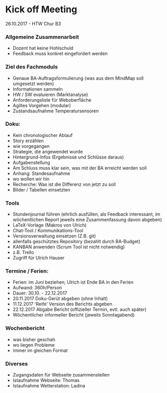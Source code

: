# Kick off Meeting
26.10.2017 - HTW Chur B3

### Allgemeine Zusammenarbeit
* Dozent hat keine Hohlschuld
* Feedback muss konkret eingefordert werden

### Ziel des Fachmoduls
* Genaue BA-Auftragsformulierung (was aus dem MindMap soll umgesetzt werden)
* Informationen sammeln
* HW / SW evaluieren (Marktanalyse)
* Anforderungsliste für Weboberfläche
* Agiltes Vorgehen (modular)
* Zustandsaufnahme Temperatursensoren


### Doku:
* Kein chronologischer Ablauf
* Story erzählen
* wie vorgegangen
* Strategie, die angewendet wurde
* Hintergrund-Infos (Ergebnisse und Schlüsse daraus)
* Aufgabenstellung
* Am Schluss muss klar sein, was mit der BA erreicht werden soll
* Anhang: Standesaufnahme
* wo wollen wir hin
* Recherche: Was ist die Differenz von jetzt zu soll
* Bilder / Tabellen einsetzten


### Tools
* Stundenjournal führen (ehrlich ausfüllen, als Feedback interessant, im wöchentlichen Report jeweils eine Zusammenfassung davon abgeben)
* LaTeX-Vorlage (Makros von Ulrich)
* Chat-Tool / Kommunikations-Tool
* Versionsverwaltung einsetzen (Z.B. git)
* allenfalls geschütztes Repository (bezahlt durch BA-Budget)
* KANBAN anwenden (Scrum Tool ist nicht notwendig)
* z.B. Trello
* Zugriff für Ulrich Hauser

### Termine / Ferien:
* Ferien: im Juni beziehen; Ulrich ist Ende BA in den Ferien
* Aufwand: 360h/Person
* Dauer: 30.10. - 22.12.2017
* 20.11.2017 Doku-Gerüt abgeben (ohne Inhalt)
* 11.12.2017 'Reife' Version des Berichts abgeben
* 22.12.2017 Abgabe Bericht (offizieller Termin, evtl. auch später)
* Wöchentlicher informeller Bericht (jeweils Sonntagabend)


### Wochenbericht
* was bisher geschah
* wo liegen Probleme
* immer im gleichen Format

### Diverses
* Zugangsdaten für Webseite zusammenstellen
* Istaufnahme Webseite: Thomas
* Istaufnahme Wetterstation: Ladina
